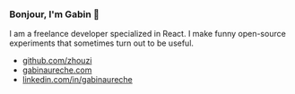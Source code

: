 ### Bonjour, I'm Gabin 👋

I am a freelance developer specialized in React. I make funny open-source experiments that sometimes turn out to be useful.

- [github.com/zhouzi](https://github.com/zhouzi)
- [gabinaureche.com](https://gabinaureche.com)
- [linkedin.com/in/gabinaureche](https://www.linkedin.com/in/gabinaureche/)
